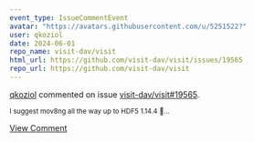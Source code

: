 ```yaml
---
event_type: IssueCommentEvent
avatar: "https://avatars.githubusercontent.com/u/5251522?"
user: qkoziol
date: 2024-06-01
repo_name: visit-dav/visit
html_url: https://github.com/visit-dav/visit/issues/19565
repo_url: https://github.com/visit-dav/visit
---
```


<a href='https://github.com/qkoziol' target='_blank'>qkoziol</a> commented on issue <a href='https://github.com/visit-dav/visit/issues/19565' target='_blank'>visit-dav/visit#19565</a>.

<small>I suggest mov8ng all the way up to HDF5 1.14.4 🙂...</small>

<a href='https://github.com/visit-dav/visit/issues/19565' target='_blank'>View Comment</a>